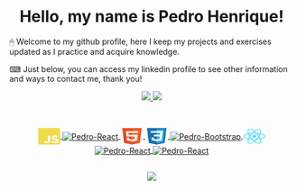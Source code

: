 <h1 align="center">Hello, my name is Pedro Henrique!</h1>
<p>🖱 Welcome to my github profile, here I keep my projects and exercises updated as I practice and acquire knowledge.</p>
<p>⌨ Just below, you can access my linkedin profile to see other information and ways to contact me, thank you!</p>


<div align="center">
  <a href="https://github.com/pedro8811">
  <img width="48%" src="https://github-readme-stats.vercel.app/api?username=pedro8811&show_icons=true&theme=dark&include_all_commits=true&count_private=true"/>
  <img width="48%" src="https://github-readme-stats.vercel.app/api/top-langs/?username=pedro8811&layout=compact&langs_count=7&theme=dark"/>
</div>

##

<div style="display: inline_block" align="center"><br>
  <img align="center" alt="Pedro-Js" height="30" width="40" src="https://raw.githubusercontent.com/devicons/devicon/master/icons/javascript/javascript-plain.svg">
  <img align="center" alt="Pedro-React" height="30" width="40" src="https://cdn.jsdelivr.net/gh/devicons/devicon/icons/git/git-original.svg"/>    
  <img align="center" alt="Pedro-HTML" height="30" width="40" src="https://raw.githubusercontent.com/devicons/devicon/master/icons/html5/html5-original.svg">
  <img align="center" alt="Pedro-CSS" height="30" width="40" src="https://raw.githubusercontent.com/devicons/devicon/master/icons/css3/css3-original.svg"/>
  <img align="center" alt="Pedro-Bootstrap" height="30" height="40" src="https://cdn.jsdelivr.net/gh/devicons/devicon/icons/bootstrap/bootstrap-original.svg"/>
  <img align="center" alt="Pedro-React" height="30" width="40" src="https://raw.githubusercontent.com/devicons/devicon/master/icons/react/react-original.svg">
  <img align="center" alt="Pedro-React" height="30" width="40" src="https://cdn.jsdelivr.net/gh/devicons/devicon/icons/nodejs/nodejs-original.svg"/>
  <img align="center" alt="Pedro-React" height="30" width="40" src="https://cdn.jsdelivr.net/gh/devicons/devicon/icons/npm/npm-original-wordmark.svg"/>
</div>

##

<div style="display: inline_block" align="center">
<a href="https://www.linkedin.com/in/pedro-henrique-ferreira-matos-4b2b981b8/" target="_blank"><img src="https://img.shields.io/badge/-LinkedIn-%230077B5?style=for-the-badge&logo=linkedin&logoColor=white" target="_blank"></a>
</div>

